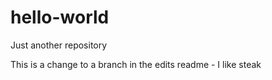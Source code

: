 # hello-world
Just another repository

This is a change to a branch in the edits readme - I like steak
